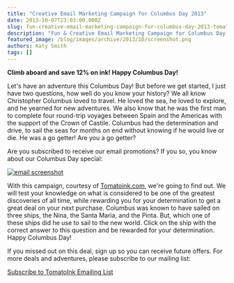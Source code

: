 ```yaml
---
title: "Creative Email Marketing Campaign for Columbus Day 2013"
date: 2013-10-07T23:03:00.000Z
slug: fun-creative-email-marketing-campaign-for-columbus-day-2013-tomatoink-com
description: "Fun & Creative Email Marketing Campaign for Columbus Day 2013 - Tomatoink.com"
featured_image: /blog/images/archive/2013/10/screenshot.png
authors: Katy Smith
tags: []
---
```


**Climb aboard and save 12% on ink! Happy Columbus Day!**

Let's have an adventure this Columbus Day! But before we get started, I just have two questions, how well do you know your history? We all know Christopher Columbus loved to travel. He loved the sea, he loved to explore, and he yearned for new adventures. We also know that he was the first man to complete four round-trip voyages between Spain and the Americas with the support of the Crown of Castile. Columbus had the determination and drive, to sail the seas for months on end without knowing if he would live or die. He was a go getter! Are you a go getter?

Are you subscribed to receive our email promotions? If you so, you know about our Columbus Day special:

[![email screenshot](/blog/images/archive/2013/10/screenshot-235x300.png)](https://www.tomatoink.com/welcome/subscribe/?email=&subscriber%5Ffirstname=)

With this campaign, courtesy of [Tomatoink.com](https://www.tomatoink.com/), we're going to find out. We will test your knowledge on what is considered to be one of the greatest discoveries of all time, while rewarding you for your determination to get a great deal on your next purchase. Columbus was known to have sailed on three ships, the Nina, the Santa Maria, and the Pinta. But, which one of these ships did he use to sail to the new world. Click on the ship with the correct answer to this question and be rewarded for your determination. Happy Columbus Day!

If you missed out on this deal, sign up so you can receive future offers. For more deals and adventures, please subscribe to our mailing list:

[Subscribe to TomatoInk Emailing List](https://www.tomatoink.com/welcome/subscribe/?email=&subscriber%5Ffirstname=)